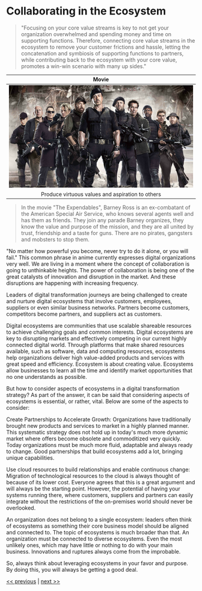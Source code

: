 # Collaborating in the Ecosystem

>"Focusing on your core value streams is key to not get your organization overwhelmed and spending money and time on supporting functions. Therefore, connecting core value streams in the ecosystem to remove your customer frictions and hassle, letting the concatenation and symbiosis of supporting functions to partners, while contributing back to the ecosystem with your core value, promotes a win-win scenario with many up sides."

| Movie |
| :---: |
|![](../../images/collaborating_in_the_ecosystem.png)|
|Produce virtuous values and aspiration to others|

>In the movie "The Expendables", Barney Ross is an ex-combatant of the American Special Air Service, who knows several agents well and has them as friends. They join any parade Barney organizes, they know the value and purpose of the mission, and they are all united by trust, friendship and a taste for guns. There are no pirates, gangsters and mobsters to stop them.

"No matter how powerful you become, never try to do it alone, or you will fail." This common phrase in anime currently expresses digital organizations very well. We are living in a moment where the concept of collaboration is going to unthinkable heights. The power of collaboration is being one of the great catalysts of innovation and disruption in the market. And these disruptions are happening with increasing frequency.

Leaders of digital transformation journeys are being challenged to create and nurture digital ecosystems that involve customers, employees, suppliers or even similar business networks. Partners become customers, competitors become partners, and suppliers act as customers.

Digital ecosystems are communities that use scalable shareable resources to achieve challenging goals and common interests. Digital ecosystems are key to disrupting markets and effectively competing in our current highly connected digital world. Through platforms that make shared resources available, such as software, data and computing resources, ecosystems help organizations deliver high value-added products and services with great speed and efficiency. Ecosystem is about creating value. Ecosystems allow businesses to learn all the time and identify market opportunities that no one understands as possible.

But how to consider aspects of ecosystems in a digital transformation strategy? As part of the answer, it can be said that considering aspects of ecosystems is essential, or rather, vital. Below are some of the aspects to consider:

Create Partnerships to Accelerate Growth: Organizations have traditionally brought new products and services to market in a highly planned manner. This systematic strategy does not hold up in today's much more dynamic market where offers become obsolete and commoditized very quickly. Today organizations must be much more fluid, adaptable and always ready to change. Good partnerships that build ecosystems add a lot, bringing unique capabilities.

Use cloud resources to build relationships and enable continuous change: Migration of technological resources to the cloud is always thought of because of its lower cost. Everyone agrees that this is a great argument and will always be the starting point. However, the potential of having your systems running there, where customers, suppliers and partners can easily integrate without the restrictions of the on-premises world should never be overlooked.

An organization does not belong to a single ecosystem: leaders often think of ecosystems as something their core business model should be aligned and connected to. The topic of ecosystems is much broader than that. An organization must be connected to diverse ecosystems. Even the most unlikely ones, which may have little or nothing to do with your main business. Innovations and ruptures always come from the improbable.

So, always think about leveraging ecosystems in your favor and purpose. By doing this, you will always be getting a good deal.

[<< previous](5-architecting_for_continual_change.md) | [next >>](7-creating_historical_journeys.md)

